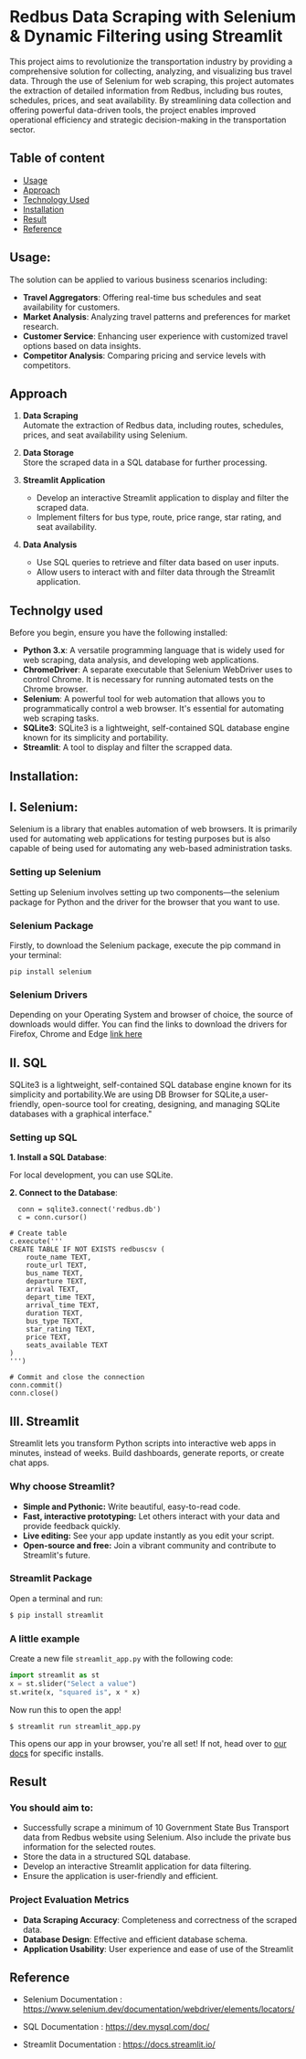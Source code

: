 
# Redbus Data Scraping with Selenium & Dynamic Filtering using Streamlit

This project aims to revolutionize the transportation industry by providing a comprehensive solution for collecting, analyzing, and visualizing bus travel data. Through the use of Selenium for web scraping, this project automates the extraction of detailed information from Redbus, including bus routes, schedules, prices, and seat availability. By streamlining data collection and offering powerful data-driven tools, the project enables improved operational efficiency and strategic decision-making in the transportation sector.

## Table of content

- [Usage](#usage)
- [Approach](#Approach)
- [Technology Used](#TechnologyUsed)
- [Installation](#Installation)
- [Result](#Result)
- [Reference](#Reference)

## Usage:

The solution can be applied to various business scenarios including:

- **Travel Aggregators**: Offering real-time bus schedules and seat availability for customers.
- **Market Analysis**: Analyzing travel patterns and preferences for market research.
- **Customer Service**: Enhancing user experience with customized travel options based on data insights.
- **Competitor Analysis**: Comparing pricing and service levels with competitors.

## Approach

1. **Data Scraping**  
   Automate the extraction of Redbus data, including routes, schedules, prices, and seat availability using Selenium.

2. **Data Storage**  
   Store the scraped data in a SQL database for further processing.

3. **Streamlit Application**  
   - Develop an interactive Streamlit application to display and filter the scraped data.
   - Implement filters for bus type, route, price range, star rating, and seat availability.

4. **Data Analysis**  
   - Use SQL queries to retrieve and filter data based on user inputs.
   - Allow users to interact with and filter data through the Streamlit application.

## Technolgy used
Before you begin, ensure you have the following installed:

- **Python 3.x**: A versatile programming language that is widely used for web scraping, data analysis, and developing web applications.
- **ChromeDriver**: A separate executable that Selenium WebDriver uses to control Chrome. It is necessary for running automated tests on the Chrome browser.
- **Selenium**: A powerful tool for web automation that allows you to programmatically control a web browser. It's essential for automating web scraping tasks.
- **SQLite3**: SQLite3 is a lightweight, self-contained SQL database engine known for its simplicity and portability.
- **Streamlit**: A tool to display and filter the scrapped data.

## Installation:

## I. Selenium:
Selenium is a library that enables automation of web browsers. It is primarily used for automating web applications for testing purposes but is also capable of being used for automating any web-based administration tasks.

 ### Setting up Selenium
Setting up Selenium involves setting up two components—the selenium package for Python and the driver for the browser that you want to use.

 ### Selenium Package
Firstly, to download the Selenium package, execute the pip command in your terminal:

```
pip install selenium

```
 ### Selenium Drivers

Depending on your Operating System and browser of choice, the source of downloads would differ. You can find the links to download the drivers for Firefox, Chrome and Edge [link here](https://pypi.org/project/selenium/#drivers)

## II. SQL

SQLite3 is a lightweight, self-contained SQL database engine known for its simplicity and portability.We are using DB Browser for SQLite,a user-friendly, open-source tool for creating, designing, and managing SQLite databases with a graphical interface."

### Setting up SQL

**1. Install a SQL Database**:
   
For local development, you can use SQLite.

**2. Connect to the Database**:

      conn = sqlite3.connect('redbus.db')
      c = conn.cursor()

    # Create table
    c.execute('''
    CREATE TABLE IF NOT EXISTS redbuscsv (
        route_name TEXT,
        route_url TEXT,
        bus_name TEXT,
        departure TEXT,
        arrival TEXT,
        depart_time TEXT,
        arrival_time TEXT,
        duration TEXT,
        bus_type TEXT,
        star_rating TEXT,
        price TEXT,
        seats_available TEXT
    )
    ''')

    # Commit and close the connection
    conn.commit()
    conn.close()
        

## III. Streamlit

Streamlit lets you transform Python scripts into interactive web apps in minutes, instead of weeks. Build dashboards, generate reports, or create chat apps.

### Why choose Streamlit?

- **Simple and Pythonic:** Write beautiful, easy-to-read code.
- **Fast, interactive prototyping:** Let others interact with your data and provide feedback quickly.
- **Live editing:** See your app update instantly as you edit your script.
- **Open-source and free:** Join a vibrant community and contribute to Streamlit's future.

### Streamlit Package

Open a terminal and run:

```bash
$ pip install streamlit
```


### A little example

Create a new file `streamlit_app.py` with the following code:
```python
import streamlit as st
x = st.slider("Select a value")
st.write(x, "squared is", x * x)
```

Now run this to open the app!
```
$ streamlit run streamlit_app.py
```
This opens our app in your browser, you're all set! If not, head over to [our docs](https://docs.streamlit.io/get-started) for specific installs.

## Result

### You should aim to:
- Successfully scrape a minimum of 10 Government State Bus Transport data from Redbus website using Selenium. Also include the private bus information for the selected routes.
- Store the data in a structured SQL database.
- Develop an interactive Streamlit application for data filtering.
- Ensure the application is user-friendly and efficient.

### Project Evaluation Metrics

- **Data Scraping Accuracy**: Completeness and correctness of the scraped data.
- **Database Design**: Effective and efficient database schema.
- **Application Usability**: User experience and ease of use of the Streamlit

## Reference

- Selenium Documentation : 
https://www.selenium.dev/documentation/webdriver/elements/locators/

- SQL Documentation : 
https://dev.mysql.com/doc/

- Streamlit Documentation : 
https://docs.streamlit.io/
